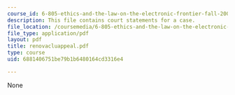 ```yaml
---
course_id: 6-805-ethics-and-the-law-on-the-electronic-frontier-fall-2005
description: This file contains court statements for a case.
file_location: /coursemedia/6-805-ethics-and-the-law-on-the-electronic-frontier-fall-2005/6881406751be79b1b6480164cd3316e4_renovacluappeal.pdf
file_type: application/pdf
layout: pdf
title: renovacluappeal.pdf
type: course
uid: 6881406751be79b1b6480164cd3316e4

---
```

None